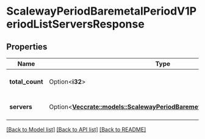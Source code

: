 # ScalewayPeriodBaremetalPeriodV1PeriodListServersResponse

## Properties

Name | Type | Description | Notes
------------ | ------------- | ------------- | -------------
**total_count** | Option<**i32**> | Total count of matching servers | [optional]
**servers** | Option<[**Vec<crate::models::ScalewayPeriodBaremetalPeriodV1PeriodServer>**](scaleway.baremetal.v1.Server.md)> | Servers that match filters | [optional]

[[Back to Model list]](../README.md#documentation-for-models) [[Back to API list]](../README.md#documentation-for-api-endpoints) [[Back to README]](../README.md)


